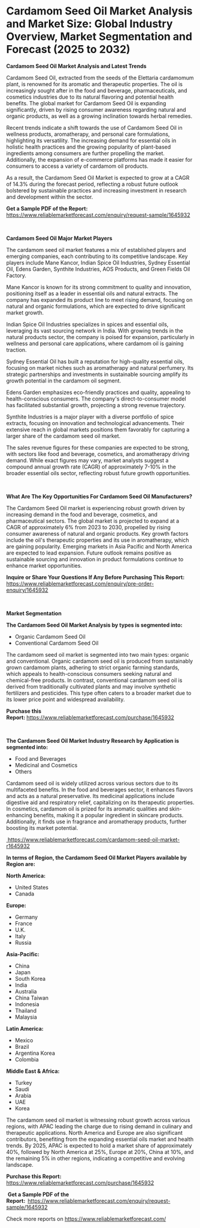 <p><h1>Cardamom Seed Oil Market Analysis and Market Size: Global Industry Overview, Market Segmentation and Forecast (2025 to 2032)</h1></p><p><strong>Cardamom Seed Oil Market Analysis and Latest Trends</strong></p>
<p><p>Cardamom Seed Oil, extracted from the seeds of the Elettaria cardamomum plant, is renowned for its aromatic and therapeutic properties. The oil is increasingly sought after in the food and beverage, pharmaceuticals, and cosmetics industries due to its natural flavoring and potential health benefits. The global market for Cardamom Seed Oil is expanding significantly, driven by rising consumer awareness regarding natural and organic products, as well as a growing inclination towards herbal remedies.</p><p>Recent trends indicate a shift towards the use of Cardamom Seed Oil in wellness products, aromatherapy, and personal care formulations, highlighting its versatility. The increasing demand for essential oils in holistic health practices and the growing popularity of plant-based ingredients among consumers are further propelling the market. Additionally, the expansion of e-commerce platforms has made it easier for consumers to access a variety of cardamom oil products.</p><p>As a result, the Cardamom Seed Oil Market is expected to grow at a CAGR of 14.3% during the forecast period, reflecting a robust future outlook bolstered by sustainable practices and increasing investment in research and development within the sector.</p></p>
<p><strong>Get a Sample PDF of the Report:&nbsp;</strong> <a href="https://www.reliablemarketforecast.com/enquiry/request-sample/1645932?utm_campaign=1169&utm_medium=2&utm_source=Github&utm_content=ia&utm_term=14022025&utm_id=cardamom-seed-oil">https://www.reliablemarketforecast.com/enquiry/request-sample/1645932</a></p>
<p>&nbsp;</p>
<p><strong>Cardamom Seed Oil Major Market Players</strong></p>
<p><p>The cardamom seed oil market features a mix of established players and emerging companies, each contributing to its competitive landscape. Key players include Mane Kancor, Indian Spice Oil Industries, Sydney Essential Oil, Edens Garden, Synthite Industries, AOS Products, and Green Fields Oil Factory. </p><p>Mane Kancor is known for its strong commitment to quality and innovation, positioning itself as a leader in essential oils and natural extracts. The company has expanded its product line to meet rising demand, focusing on natural and organic formulations, which are expected to drive significant market growth.</p><p>Indian Spice Oil Industries specializes in spices and essential oils, leveraging its vast sourcing network in India. With growing trends in the natural products sector, the company is poised for expansion, particularly in wellness and personal care applications, where cardamom oil is gaining traction.</p><p>Sydney Essential Oil has built a reputation for high-quality essential oils, focusing on market niches such as aromatherapy and natural perfumery. Its strategic partnerships and investments in sustainable sourcing amplify its growth potential in the cardamom oil segment.</p><p>Edens Garden emphasizes eco-friendly practices and quality, appealing to health-conscious consumers. The company's direct-to-consumer model has facilitated substantial growth, projecting a strong revenue trajectory.</p><p>Synthite Industries is a major player with a diverse portfolio of spice extracts, focusing on innovation and technological advancements. Their extensive reach in global markets positions them favorably for capturing a larger share of the cardamom seed oil market.</p><p>The sales revenue figures for these companies are expected to be strong, with sectors like food and beverage, cosmetics, and aromatherapy driving demand. While exact figures may vary, market analysts suggest a compound annual growth rate (CAGR) of approximately 7-10% in the broader essential oils sector, reflecting robust future growth opportunities.</p></p>
<p>&nbsp;</p>
<p><strong>What Are The Key Opportunities For Cardamom Seed Oil Manufacturers?</strong></p>
<p><p>The Cardamom Seed Oil market is experiencing robust growth driven by increasing demand in the food and beverage, cosmetics, and pharmaceutical sectors. The global market is projected to expand at a CAGR of approximately 6% from 2023 to 2030, propelled by rising consumer awareness of natural and organic products. Key growth factors include the oil's therapeutic properties and its use in aromatherapy, which are gaining popularity. Emerging markets in Asia Pacific and North America are expected to lead expansion. Future outlook remains positive as sustainable sourcing and innovation in product formulations continue to enhance market opportunities.</p></p>
<p><strong>Inquire or Share Your Questions If Any Before Purchasing This Report:</strong> <a href="https://www.reliablemarketforecast.com/enquiry/pre-order-enquiry/1645932?utm_campaign=1169&utm_medium=2&utm_source=Github&utm_content=ia&utm_term=14022025&utm_id=cardamom-seed-oil">https://www.reliablemarketforecast.com/enquiry/pre-order-enquiry/1645932</a></p>
<p>&nbsp;</p>
<p><strong>Market Segmentation</strong></p>
<p><strong>The Cardamom Seed Oil Market Analysis by types is segmented into:</strong></p>
<p><ul><li>Organic Cardamom Seed Oil</li><li>Conventional Cardamom Seed Oil</li></ul></p>
<p><p>The cardamom seed oil market is segmented into two main types: organic and conventional. Organic cardamom seed oil is produced from sustainably grown cardamom plants, adhering to strict organic farming standards, which appeals to health-conscious consumers seeking natural and chemical-free products. In contrast, conventional cardamom seed oil is derived from traditionally cultivated plants and may involve synthetic fertilizers and pesticides. This type often caters to a broader market due to its lower price point and widespread availability.</p></p>
<p><strong>Purchase this Report:&nbsp;</strong><a href="https://www.reliablemarketforecast.com/purchase/1645932?utm_campaign=1169&utm_medium=2&utm_source=Github&utm_content=ia&utm_term=14022025&utm_id=cardamom-seed-oil">https://www.reliablemarketforecast.com/purchase/1645932</a></p>
<p>&nbsp;</p>
<p><strong>The Cardamom Seed Oil Market Industry Research by Application is segmented into:</strong></p>
<p><ul><li>Food and Beverages</li><li>Medicinal and Cosmetics</li><li>Others</li></ul></p>
<p><p>Cardamom seed oil is widely utilized across various sectors due to its multifaceted benefits. In the food and beverages sector, it enhances flavors and acts as a natural preservative. Its medicinal applications include digestive aid and respiratory relief, capitalizing on its therapeutic properties. In cosmetics, cardamom oil is prized for its aromatic qualities and skin-enhancing benefits, making it a popular ingredient in skincare products. Additionally, it finds use in fragrance and aromatherapy products, further boosting its market potential.</p></p>
<p><a href="https://www.reliablemarketforecast.com/cardamom-seed-oil-market-r1645932?utm_campaign=1169&utm_medium=2&utm_source=Github&utm_content=ia&utm_term=14022025&utm_id=cardamom-seed-oil">&nbsp;https://www.reliablemarketforecast.com/cardamom-seed-oil-market-r1645932</a></p>
<p><strong>In terms of Region, the Cardamom Seed Oil Market Players available by Region are:</strong></p>
<p>
    <p> <strong> North America: </strong>
        <ul>
            <li>United States</li>
            <li>Canada</li>
        </ul>
        </p> 
    <p> <strong> Europe: </strong>
        <ul>
            <li>Germany</li>
            <li>France</li>
            <li>U.K.</li>
            <li>Italy</li>
            <li>Russia</li>
        </ul>
        </p> 
    <p> <strong> Asia-Pacific: </strong>
        <ul>
            <li>China</li>
            <li>Japan</li>
            <li>South Korea</li>
            <li>India</li>
            <li>Australia</li>
            <li>China Taiwan</li>
            <li>Indonesia</li>
            <li>Thailand</li>
            <li>Malaysia</li>
        </ul>
        </p> 
    <p> <strong> Latin America: </strong>
        <ul>
            <li>Mexico</li>
            <li>Brazil</li>
            <li>Argentina Korea</li>
            <li>Colombia</li>
        </ul>
        </p> 
    <p> <strong> Middle East & Africa: </strong>
        <ul>
            <li>Turkey</li>
            <li>Saudi</li>
            <li>Arabia</li>
            <li>UAE</li>
            <li>Korea</li>
        </ul>
    </p>
    </p>
<p><p>The cardamom seed oil market is witnessing robust growth across various regions, with APAC leading the charge due to rising demand in culinary and therapeutic applications. North America and Europe are also significant contributors, benefiting from the expanding essential oils market and health trends. By 2025, APAC is expected to hold a market share of approximately 40%, followed by North America at 25%, Europe at 20%, China at 10%, and the remaining 5% in other regions, indicating a competitive and evolving landscape.</p></p>
<p><strong>Purchase this Report: </strong><a href="https://www.reliablemarketforecast.com/purchase/1645932?utm_campaign=1169&utm_medium=2&utm_source=Github&utm_content=ia&utm_term=14022025&utm_id=cardamom-seed-oil">https://www.reliablemarketforecast.com/purchase/1645932</a></p>
<p>&nbsp;<strong>Get a Sample PDF of the Report:&nbsp;&nbsp;</strong><a href="https://www.reliablemarketforecast.com/enquiry/request-sample/1645932?utm_campaign=1169&utm_medium=2&utm_source=Github&utm_content=ia&utm_term=14022025&utm_id=cardamom-seed-oil">https://www.reliablemarketforecast.com/enquiry/request-sample/1645932</a></p>
<p><strong></strong></p>
<p>Check more reports on <a href="https://www.reliablemarketforecast.com/?utm_campaign=1169&utm_medium=2&utm_source=Github&utm_content=ia&utm_term=14022025&utm_id=cardamom-seed-oil">https://www.reliablemarketforecast.com/</a></p>